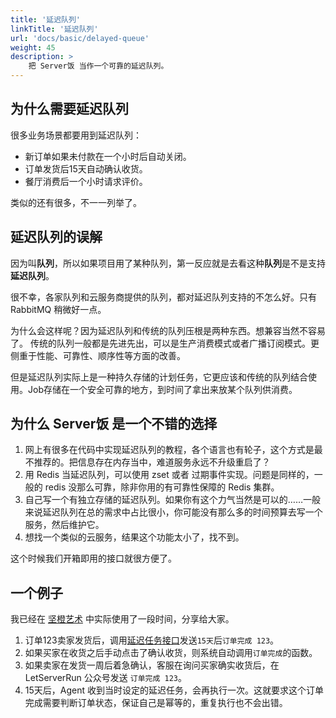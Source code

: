```yaml
---
title: '延迟队列'
linkTitle: '延迟队列'
url: 'docs/basic/delayed-queue'
weight: 45
description: >
    把 Server饭 当作一个可靠的延迟队列。
---
```


## 为什么需要延迟队列

很多业务场景都要用到延迟队列：

* 新订单如果未付款在一个小时后自动关闭。
* 订单发货后15天自动确认收货。
* 餐厅消费后一个小时请求评价。

类似的还有很多，不一一列举了。

## 延迟队列的误解

因为叫**队列**，所以如果项目用了某种队列，第一反应就是去看这种**队列**是不是支持**延迟队列**。

很不幸，各家队列和云服务商提供的队列，都对延迟队列支持的不怎么好。只有 RabbitMQ 稍微好一点。

为什么会这样呢？因为延迟队列和传统的队列压根是两种东西。想兼容当然不容易了。
传统的队列一般都是先进先出，可以是生产消费模式或者广播订阅模式。更侧重于性能、可靠性、顺序性等方面的改善。

但是延迟队列实际上是一种持久存储的计划任务，它更应该和传统的队列结合使用。Job存储在一个安全可靠的地方，到时间了拿出来放某个队列供消费。

## 为什么 Server饭 是一个不错的选择

1. 网上有很多在代码中实现延迟队列的教程，各个语言也有轮子，这个方式是最不推荐的。把信息存在内存当中，难道服务永远不升级重启了？
2. 用 Redis 当延迟队列，可以使用 zset 或者 过期事件实现。问题是同样的，一般的 redis 没那么可靠，除非你用的有可靠性保障的 Redis 集群。
3. 自己写一个有独立存储的延迟队列。如果你有这个力气当然是可以的……一般来说延迟队列在总的需求中占比很小，你可能没有那么多的时间预算去写一个服务，然后维护它。
4. 想找一个类似的云服务，结果这个功能太小了，找不到。

这个时候我们开箱即用的接口就很方便了。

## 一个例子

我已经在 [坚橙艺术](https://zhanart.com/) 中实际使用了一段时间，分享给大家。

1. 订单123卖家发货后，调用[延迟任务接口](/ref/#operation/agent-job-delayed-post)发送`15天`后`订单完成 123`。
2. 如果买家在收货之后手动点击了确认收货，则系统自动调用`订单完成`的函数。
3. 如果卖家在发货一周后着急确认，客服在询问买家确实收货后，在 LetServerRun 公众号发送 `订单完成 123`。
4. 15天后，Agent 收到当时设定的延迟任务，会再执行一次。这就要求这个订单完成需要判断订单状态，保证自己是幂等的，重复执行也不会出错。
